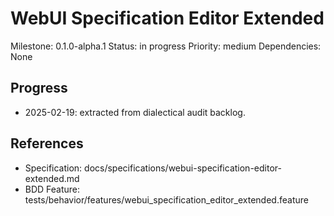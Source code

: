 # WebUI Specification Editor Extended
Milestone: 0.1.0-alpha.1
Status: in progress
Priority: medium
Dependencies: None

## Progress
- 2025-02-19: extracted from dialectical audit backlog.

## References
- Specification: docs/specifications/webui-specification-editor-extended.md
- BDD Feature: tests/behavior/features/webui_specification_editor_extended.feature

